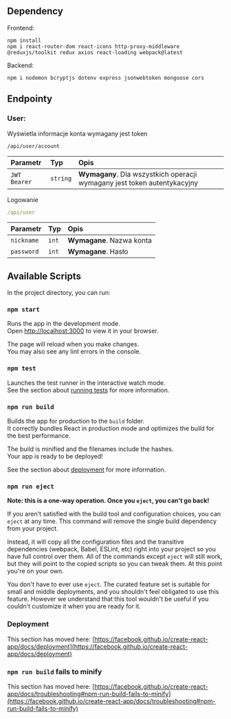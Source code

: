 ## Dependency

Frontend:

```
npm install
npm i react-router-dom react-icons http-proxy-middleware @reduxjs/toolkit redux axios react-loading webpack@latest
```

Backend:

```
npm i nodemon bcryptjs dotenv express jsonwebtoken mongoose cors
```

## Endpointy

### User:

Wyświetla informacje konta wymagany jest token

```http
/api/user/account
```

| Parametr     | Typ      | Opis                                                                     |
| :----------- | :------- | :----------------------------------------------------------------------- |
| `JWT Bearer` | `string` | **Wymagany**. Dla wszystkich operacji wymagany jest token autentykacyjny |

Logowanie

```yaml
/api/user
```

| Parametr   | Typ   | Opis                      |
| :--------- | :---- | :------------------------ |
| `nickname` | `int` | **Wymagane**. Nazwa konta |
| `password` | `int` | **Wymagane**. Hasło       |

## Available Scripts

In the project directory, you can run:

### `npm start`

Runs the app in the development mode.\
Open [http://localhost:3000](http://localhost:3000) to view it in your browser.

The page will reload when you make changes.\
You may also see any lint errors in the console.

### `npm test`

Launches the test runner in the interactive watch mode.\
See the section about [running tests](https://facebook.github.io/create-react-app/docs/running-tests) for more information.

### `npm run build`

Builds the app for production to the `build` folder.\
It correctly bundles React in production mode and optimizes the build for the best performance.

The build is minified and the filenames include the hashes.\
Your app is ready to be deployed!

See the section about [deployment](https://facebook.github.io/create-react-app/docs/deployment) for more information.

### `npm run eject`

**Note: this is a one-way operation. Once you `eject`, you can't go back!**

If you aren't satisfied with the build tool and configuration choices, you can `eject` at any time. This command will remove the single build dependency from your project.

Instead, it will copy all the configuration files and the transitive dependencies (webpack, Babel, ESLint, etc) right into your project so you have full control over them. All of the commands except `eject` will still work, but they will point to the copied scripts so you can tweak them. At this point you're on your own.

You don't have to ever use `eject`. The curated feature set is suitable for small and middle deployments, and you shouldn't feel obligated to use this feature. However we understand that this tool wouldn't be useful if you couldn't customize it when you are ready for it.

### Deployment

This section has moved here: [https://facebook.github.io/create-react-app/docs/deployment](https://facebook.github.io/create-react-app/docs/deployment)

### `npm run build` fails to minify

This section has moved here: [https://facebook.github.io/create-react-app/docs/troubleshooting#npm-run-build-fails-to-minify](https://facebook.github.io/create-react-app/docs/troubleshooting#npm-run-build-fails-to-minify)

